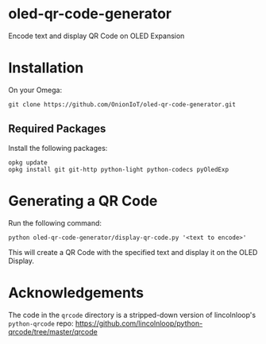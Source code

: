 # oled-qr-code-generator
Encode text and display QR Code on OLED Expansion


# Installation 

On your Omega:
```
git clone https://github.com/OnionIoT/oled-qr-code-generator.git
```


## Required Packages

Install the following packages:
```
opkg update
opkg install git git-http python-light python-codecs pyOledExp
```


# Generating a QR Code

Run the following command:
```
python oled-qr-code-generator/display-qr-code.py '<text to encode>'
```

This will create a QR Code with the specified text and display it on the OLED Display.



# Acknowledgements

The code in the `qrcode` directory is a stripped-down version of lincolnloop's `python-qrcode` repo:
https://github.com/lincolnloop/python-qrcode/tree/master/qrcode
